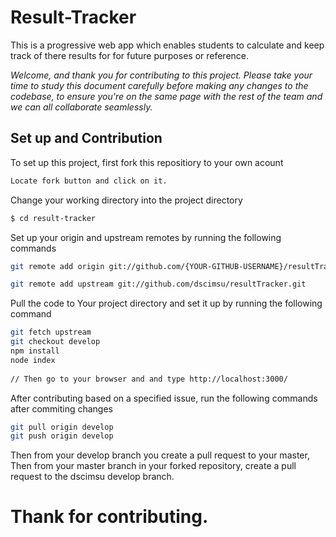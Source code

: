 # Result-Tracker
This is a progressive web app which enables students to calculate and keep track of there results for for future purposes or reference.


*Welcome, and thank you for contributing to this project. Please take your time to study this document carefully before making any changes to the codebase, to ensure you're on the same page with the rest of the team and we can all collaborate seamlessly.* 

## Set up and Contribution
To set up this project, first fork this repositiory to your own acount
```bash
Locate fork button and click on it.
```
Change your working directory into the project directory
```bash
$ cd result-tracker
```

Set up your origin and upstream remotes by running the following commands
```bash
git remote add origin git://github.com/{YOUR-GITHUB-USERNAME}/resultTracker.git

git remote add upstream git://github.com/dscimsu/resultTracker.git

```

Pull the code to Your project directory and set it up by running the following command
```bash
git fetch upstream
git checkout develop
npm install
node index
 
// Then go to your browser and and type http://localhost:3000/ 
```
After contributing based on a specified issue, run the following commands after commiting changes
```bash
git pull origin develop
git push origin develop

```
Then from your develop branch you create a pull request to your master,
Then from your master branch in your forked repository, create a pull request to the 
dscimsu develop branch.

# Thank for contributing.